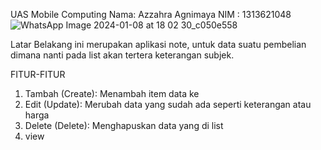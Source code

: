 UAS Mobile Computing
Nama: Azzahra Agnimaya
NIM : 1313621048
![WhatsApp Image 2024-01-08 at 18 02 30_c050e558](https://github.com/agnimayaa/UAS_MOBCOM_Azzahra-Agnimaya/assets/94313497/880f5758-b79d-424f-b491-488394dafe6c)

Latar Belakang 
ini merupakan aplikasi note, untuk data suatu pembelian dimana nanti pada list akan tertera keterangan subjek.

FITUR-FITUR

1. Tambah  (Create): Menambah item data ke 
2. Edit (Update): Merubah data yang sudah ada seperti keterangan atau harga
3. Delete (Delete): Menghapuskan data yang di list
4. view
